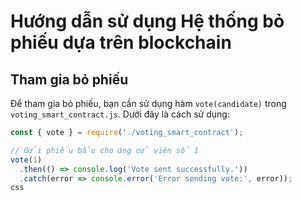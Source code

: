 # Hướng dẫn sử dụng Hệ thống bỏ phiếu dựa trên blockchain

## Tham gia bỏ phiếu
Để tham gia bỏ phiếu, bạn cần sử dụng hàm `vote(candidate)` trong `voting_smart_contract.js`. Dưới đây là cách sử dụng:

```javascript
const { vote } = require('./voting_smart_contract');

// Gửi phiếu bầu cho ứng cử viên số 1
vote(1)
  .then(() => console.log('Vote sent successfully.'))
  .catch(error => console.error('Error sending vote:', error));
css


